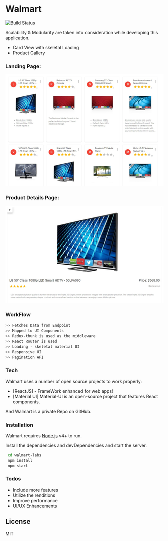 # Walmart

![Build Status](https://raw.githubusercontent.com/dwyl/repo-badges/master/highresPNGs/build-passing.png)

Scalability & Modularity are taken into consideration while developing this application.

- Card View with skeletal Loading
- Product Gallery

### Landing Page:

![Landing-Page](./src/static/screenshot-landingPage.jpg "Landing Page")

### Product Details Page:

![Product-Details](./src/static/screenshot-cardDetails.jpg "Product Details Page")

### WorkFlow

```sh
>> Fetches Data from Endpoint
>> Mapped to UI Components
>> Redux-thunk is used as the middleware
>> React Router is used
>> Loading - skeletal material UI
>> Responsive UI
>> Pagination API
```

### Tech

Walmart uses a number of open source projects to work properly:

- [ReactJS] - FrameWork enhanced for web apps!
- [Material UI] Material-UI is an open-source project that features React components.

And Walmart is a private Repo on GitHub.

### Installation

Walmart requires [Node.js](https://nodejs.org/) v4+ to run.

Install the dependencies and devDependencies and start the server.

```sh
 cd walmart-labs
 npm install
 npm start
```

### Todos

- Include more features
- Utilize the renditions
- Improve performance
- UI/UX Enhancements

## License

MIT
